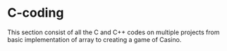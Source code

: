 # C-coding
This section consist of all the C and C++ codes on multiple projects from basic implementation of array to creating a game of Casino.
